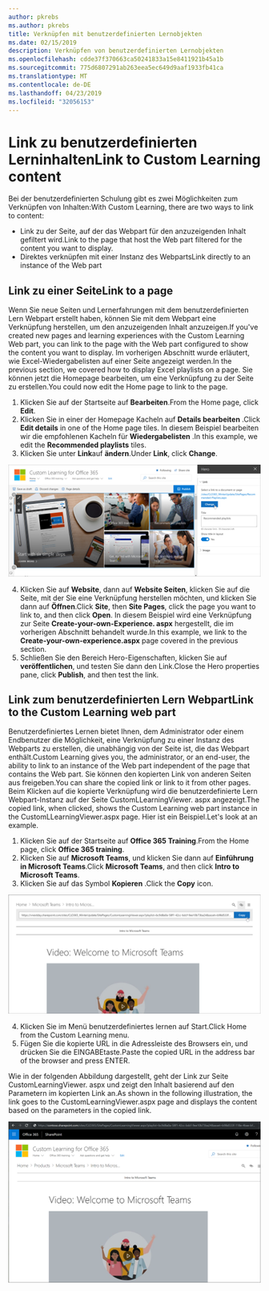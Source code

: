 ```yaml
---
author: pkrebs
ms.author: pkrebs
title: Verknüpfen mit benutzerdefinierten Lernobjekten
ms.date: 02/15/2019
description: Verknüpfen von benutzerdefinierten Lernobjekten
ms.openlocfilehash: cdde37f370663ca50241833a15e8411921b45a1b
ms.sourcegitcommit: 775d6807291ab263eea5ec649d9aaf1933fb41ca
ms.translationtype: MT
ms.contentlocale: de-DE
ms.lasthandoff: 04/23/2019
ms.locfileid: "32056153"
---
```

# <a name="link-to-custom-learning-content"></a><span data-ttu-id="8c25c-103">Link zu benutzerdefinierten Lerninhalten</span><span class="sxs-lookup"><span data-stu-id="8c25c-103">Link to Custom Learning content</span></span>

<span data-ttu-id="8c25c-104">Bei der benutzerdefinierten Schulung gibt es zwei Möglichkeiten zum Verknüpfen von Inhalten:</span><span class="sxs-lookup"><span data-stu-id="8c25c-104">With Custom Learning, there are two ways to link to content:</span></span>

- <span data-ttu-id="8c25c-105">Link zu der Seite, auf der das Webpart für den anzuzeigenden Inhalt gefiltert wird.</span><span class="sxs-lookup"><span data-stu-id="8c25c-105">Link to the page that host the Web part filtered for the content you want to display.</span></span> 
- <span data-ttu-id="8c25c-106">Direktes verknüpfen mit einer Instanz des Webparts</span><span class="sxs-lookup"><span data-stu-id="8c25c-106">Link directly to an instance of the Web part</span></span>

## <a name="link-to-a-page"></a><span data-ttu-id="8c25c-107">Link zu einer Seite</span><span class="sxs-lookup"><span data-stu-id="8c25c-107">Link to a page</span></span>

<span data-ttu-id="8c25c-108">Wenn Sie neue Seiten und Lernerfahrungen mit dem benutzerdefinierten Lern Webpart erstellt haben, können Sie mit dem Webpart eine Verknüpfung herstellen, um den anzuzeigenden Inhalt anzuzeigen.</span><span class="sxs-lookup"><span data-stu-id="8c25c-108">If you've created new pages and learning experiences with the Custom Learning Web part, you can link to the page with the Web part configured to show the content you want to display.</span></span> <span data-ttu-id="8c25c-109">Im vorherigen Abschnitt wurde erläutert, wie Excel-Wiedergabelisten auf einer Seite angezeigt werden.</span><span class="sxs-lookup"><span data-stu-id="8c25c-109">In the previous section, we covered how to display Excel playlists on a page.</span></span> <span data-ttu-id="8c25c-110">Sie können jetzt die Homepage bearbeiten, um eine Verknüpfung zu der Seite zu erstellen.</span><span class="sxs-lookup"><span data-stu-id="8c25c-110">You could now edit the Home page to link to the page.</span></span> 

1. <span data-ttu-id="8c25c-111">Klicken Sie auf der Startseite auf **Bearbeiten**.</span><span class="sxs-lookup"><span data-stu-id="8c25c-111">From the Home page, click **Edit**.</span></span>
2. <span data-ttu-id="8c25c-112">Klicken Sie in einer der Homepage Kacheln auf **Details bearbeiten** .</span><span class="sxs-lookup"><span data-stu-id="8c25c-112">Click **Edit details** in one of the Home page tiles.</span></span> <span data-ttu-id="8c25c-113">In diesem Beispiel bearbeiten wir die empfohlenen Kacheln für **Wiedergabelisten** .</span><span class="sxs-lookup"><span data-stu-id="8c25c-113">In this example, we edit the **Recommended playlists** tiles.</span></span>
3. <span data-ttu-id="8c25c-114">Klicken Sie unter **Link**auf **ändern**.</span><span class="sxs-lookup"><span data-stu-id="8c25c-114">Under **Link**, click **Change**.</span></span>

![CG-linktopage. png](media/cg-linktopage.png)

4. <span data-ttu-id="8c25c-116">Klicken Sie auf **Website**, dann auf **Website Seiten**, klicken Sie auf die Seite, mit der Sie eine Verknüpfung herstellen möchten, und klicken Sie dann auf **Öffnen**.</span><span class="sxs-lookup"><span data-stu-id="8c25c-116">Click **Site**, then **Site Pages**, click the page you want to link to, and then click **Open**.</span></span> <span data-ttu-id="8c25c-117">In diesem Beispiel wird eine Verknüpfung zur Seite **Create-your-own-Experience. aspx** hergestellt, die im vorherigen Abschnitt behandelt wurde.</span><span class="sxs-lookup"><span data-stu-id="8c25c-117">In this example, we link to the **Create-your-own-experience.aspx** page covered in the previous section.</span></span>
5. <span data-ttu-id="8c25c-118">Schließen Sie den Bereich Hero-Eigenschaften, klicken Sie auf **veröffentlichen**, und testen Sie dann den Link.</span><span class="sxs-lookup"><span data-stu-id="8c25c-118">Close the Hero properties pane, click **Publish**, and then test the link.</span></span> 

## <a name="link-to-the-custom-learning-web-part"></a><span data-ttu-id="8c25c-119">Link zum benutzerdefinierten Lern Webpart</span><span class="sxs-lookup"><span data-stu-id="8c25c-119">Link to the Custom Learning web part</span></span>
<span data-ttu-id="8c25c-120">Benutzerdefiniertes Lernen bietet Ihnen, dem Administrator oder einem Endbenutzer die Möglichkeit, eine Verknüpfung zu einer Instanz des Webparts zu erstellen, die unabhängig von der Seite ist, die das Webpart enthält.</span><span class="sxs-lookup"><span data-stu-id="8c25c-120">Custom Learning gives you, the administrator, or an end-user, the ability to link to an instance of the Web part independent of the page that contains the Web part.</span></span> <span data-ttu-id="8c25c-121">Sie können den kopierten Link von anderen Seiten aus freigeben.</span><span class="sxs-lookup"><span data-stu-id="8c25c-121">You can share the copied link or link to it from other pages.</span></span> <span data-ttu-id="8c25c-122">Beim Klicken auf die kopierte Verknüpfung wird die benutzerdefinierte Lern Webpart-Instanz auf der Seite CustomLLearningViewer. aspx angezeigt.</span><span class="sxs-lookup"><span data-stu-id="8c25c-122">The copied link, when clicked, shows the Custom Learning web part instance in the CustomLLearningViewer.aspx page.</span></span> <span data-ttu-id="8c25c-123">Hier ist ein Beispiel.</span><span class="sxs-lookup"><span data-stu-id="8c25c-123">Let's look at an example.</span></span> 

1. <span data-ttu-id="8c25c-124">Klicken Sie auf der Startseite auf **Office 365 Training**.</span><span class="sxs-lookup"><span data-stu-id="8c25c-124">From the Home page, click **Office 365 training**.</span></span>
2. <span data-ttu-id="8c25c-125">Klicken Sie auf **Microsoft Teams**, und klicken Sie dann auf **Einführung in Microsoft Teams**.</span><span class="sxs-lookup"><span data-stu-id="8c25c-125">Click **Microsoft Teams**, and then click **Intro to Microsoft Teams**.</span></span>
3. <span data-ttu-id="8c25c-126">Klicken Sie auf das Symbol **Kopieren** .</span><span class="sxs-lookup"><span data-stu-id="8c25c-126">Click the **Copy** icon.</span></span>

![CG-linktowebpart. png](media/cg-linktowebpart.png)

4. <span data-ttu-id="8c25c-128">Klicken Sie im Menü benutzerdefiniertes lernen auf Start.</span><span class="sxs-lookup"><span data-stu-id="8c25c-128">Click Home from the Custom Learning menu.</span></span>
5. <span data-ttu-id="8c25c-129">Fügen Sie die kopierte URL in die Adressleiste des Browsers ein, und drücken Sie die EINGABEtaste.</span><span class="sxs-lookup"><span data-stu-id="8c25c-129">Paste the copied URL in the address bar of the browser and press ENTER.</span></span> 

<span data-ttu-id="8c25c-130">Wie in der folgenden Abbildung dargestellt, geht der Link zur Seite CustomLearningViewer. aspx und zeigt den Inhalt basierend auf den Parametern im kopierten Link an.</span><span class="sxs-lookup"><span data-stu-id="8c25c-130">As shown in the following illustration, the link goes to the CustomLearningViewer.aspx page and displays the content based on the parameters in the copied link.</span></span> 

![CG-linktowebpartviewer. png](media/cg-linktowebpartviewer.png)

